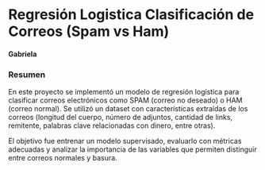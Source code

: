# Regresión Logistica Clasificación de Correos (Spam vs Ham)
#### Gabriela 
### Resumen
En este proyecto se implementó un modelo de regresión logística para clasificar correos electrónicos como SPAM (correo no deseado) o HAM (correo normal).
Se utilizó un dataset con características extraídas de los correos (longitud del cuerpo, número de adjuntos, cantidad de links, remitente, palabras clave relacionadas con dinero, entre otras).

El objetivo fue entrenar un modelo supervisado, evaluarlo con métricas adecuadas y analizar la importancia de las variables que permiten distinguir entre correos normales y basura.